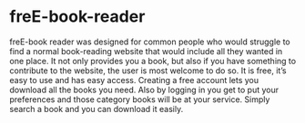 # freE-book-reader
freE-book reader was designed for common people who would struggle to find a normal book-reading website that would include all they wanted in one place. 
It not only provides you a book, but also if you have something to contribute to the website, the user is most welcome to do so. 
It is free, it’s easy to use and has easy access. 
Creating a free account lets you download all the books you need. 
Also by logging in you get to put your preferences and those category books will be at your service. 
Simply search a book and you can download it easily.
